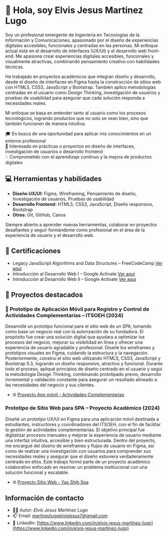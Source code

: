 # 👋 Hola, soy Elvis Jesus Martinez Lugo

Soy un profesional emergente de Ingeniería en Tecnologías de la Información y Comunicaciones, apasionado por el diseño de experiencias digitales accesibles, funcionales y centradas en las personas. Mi enfoque actual está en el desarrollo de interfaces (UX/UI) y el desarrollo web front-end. Me apasiona crear experiencias digitales accesibles, funcionales y visualmente atractivas, combinando pensamiento creativo con habilidades técnicas.

He trabajado en proyectos académicos que integran diseño y desarrollo, desde el diseño de interfaces en Figma hasta la construcción de sitios web con HTML5, CSS3, JavaScript y Bootstrap. También aplico metodologías centradas en el usuario como Design Thinking, investigación de usuarios y pruebas de usabilidad para asegurar que cada solución responda a necesidades reales.

Mi enfoque se basa en entender tanto al usuario como los procesos tecnológicos, logrando productos que no solo se vean bien, sino que también funcionen de manera intuitiva. 

🎓 En busca de una oportunidad para aplicar mis conocimientos en un entorno profesional  
🚀 Interesado en prácticas o proyectos en diseño de interfaces, investigación de usuarios o desarrollo frontend  
💡 Comprometido con el aprendizaje continuo y la mejora de productos digitales

## 💻 Herramientas y habilidades

- **Diseño UX/UI:** Figma, Wireframing, Pensamiento de diseño, Investigación de usuarios, Pruebas de usabilidad
- **Desarrollo Frontend:** HTML5, CSS3, JavaScript, Diseño responsivo, Bootstrap  
- **Otros:** Git, GitHub, Canva

Siempre abierto a aprender nuevas herramientas, colaborar en proyectos desafiantes y seguir formándome como profesional en el área de la experiencia de usuario y el desarrollo web.

## 📄 Certificaciones
- Legacy JavaScript Algorithms and Data Structures – FreeCodeCamp [Ver aquí](https://www.linkedin.com/in/elvis-jesus-martinez-lugo)
- Introducción al Desarrollo Web I – Google Actívate [Ver aquí](https://drive.google.com/file/d/1RMOcNCvSx0ShqtOWRvCcJW00gWNJXOmG/view)
- Introducción al Desarrollo Web II – Google Actívate [Ver aquí](https://drive.google.com/file/d/1_bNigPL4ImGurgOmb69YZYUFEpWmpM75/view)

## 🧩 Proyectos destacados

### 📱 Prototipo de Aplicación Móvil para Registro y Control de Actividades Complementarias – ITSOEH (2024)

Desarrollé un prototipo funcional para el sitio web de un SPA, tomando como base un negocio real con la autorización de su fundadora. El propósito fue crear una solución digital que ayudara a optimizar los procesos del negocio, mejorar su visibilidad en línea y ofrecer una experiencia de usuario agradable y profesional.
Diseñé los wireframes y prototipos visuales en Figma, cuidando la estructura y la navegación. Posteriormente, construí el sitio web utilizando HTML5, CSS3, JavaScript y Bootstrap 5.3, logrando un diseño responsive, atractivo y funcional.
Durante todo el proceso, apliqué principios de diseño centrado en el usuario y seguí la metodología Design Thinking, combinando prototipado previo, desarrollo incremental y validación constante para asegurar un resultado alineado a las necesidades del negocio y sus clientes.

- 🌐 [Proyecto App móvil - Actividades Complementarias](https://github.com/iamelvislugo/activicheck-ITSOEH)


### Prototipo de Sitio Web para SPA – Proyecto Académico (2024)

Diseñé un prototipo UX/UI en Figma para una aplicación móvil destinada a estudiantes, instructores y coordinadores del ITSOEH, con el fin de facilitar la gestión de actividades complementarias. El objetivo principal fue digitalizar procesos manuales y mejorar la experiencia de usuario mediante una interfaz intuitiva, accesible y bien estructurada.
Dentro del proyecto, me encargué del diseño de wireframes y flujos de usuario en Figma, así como de realizar una investigación con usuarios para comprender sus necesidades reales y asegurar que el diseño estuviera verdaderamente centrado en ellos. Este trabajo formó parte de un proyecto académico colaborativo enfocado en resolver un problema institucional con una solución funcional y escalable.
- 🌐 [Proyecto Sitio Web - Yao Shih Spa](https://github.com/iamelvislugo/spa-website-prototype)


## Información de contacto

- 🧑‍💻 Autor: *Elvis Jesus Martinez Lugo*
- 📫 Email: martinezlugoelvisjesus7@gmail.com  
- 🔗 LinkedIn: [https://www.linkedin.com/in/elvis-jesus-martinez-lugo](https://www.linkedin.com/in/elvis-jesus-martinez-lugo)
